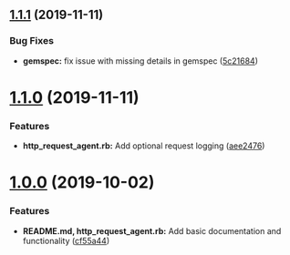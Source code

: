 ## [1.1.1](https://github.com/5-stones/huginn_http_request_agent/compare/v1.1.0...v1.1.1) (2019-11-11)


### Bug Fixes

* **gemspec:** fix issue with missing details in gemspec ([5c21684](https://github.com/5-stones/huginn_http_request_agent/commit/5c21684))



# [1.1.0](https://github.com/5-stones/huginn_http_request_agent/compare/v1.0.0...v1.1.0) (2019-11-11)


### Features

* **http_request_agent.rb:** Add optional request logging ([aee2476](https://github.com/5-stones/huginn_http_request_agent/commit/aee2476))



# [1.0.0](https://github.com/5-stones/huginn_http_request_agent/compare/cf55a44...v1.0.0) (2019-10-02)


### Features

* **README.md, http_request_agent.rb:** Add basic documentation and functionality ([cf55a44](https://github.com/5-stones/huginn_http_request_agent/commit/cf55a44))



